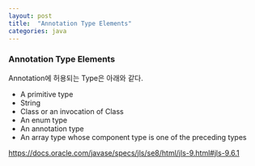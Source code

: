 ```yaml
---
layout: post
title:  "Annotation Type Elements"
categories: java
---
```


### Annotation Type Elements
Annotation에 허용되는 Type은 아래와 같다.

- A primitive type
- String
- Class or an invocation of Class
- An enum type
- An annotation type
- An array type whose component type is one of the preceding types

https://docs.oracle.com/javase/specs/jls/se8/html/jls-9.html#jls-9.6.1
